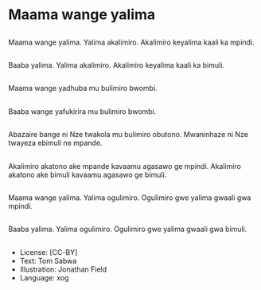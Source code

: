 # Maama wange yalima

##
Maama wange yalima.
Yalima akalimiro.
Akalimiro keyalima kaali
ka mpindi.

##
Baaba yalima.
Yalima akalimiro.
Akalimiro keyalima kaali
ka bimuli.

##
Maama wange yadhuba
mu bulimiro bwombi.

##
Baaba wange yafukirira
mu bulimiro bwombi.

##
Abazaire bange ni Nze
twakola mu bulimiro
obutono.
Mwaninhaze ni Nze
twayeza ebimuli ne
mpande.

##
Akalimiro akatono ake
mpande kavaamu
agasawo ge mpindi.
Akalimiro akatono ake
bimuli kavaamu
agasawo ge bimuli.

##
Maama wange yalima.
Yalima ogulimiro.
Ogulimiro gwe yalima
gwaali gwa mpindi.

##
Baaba yalima.
Yalima ogulimiro.
Ogulimiro gwe yalima
gwaali gwa bimuli.

##
* License: [CC-BY]
* Text: Tom Sabwa
* Illustration: Jonathan Field
* Language: xog
